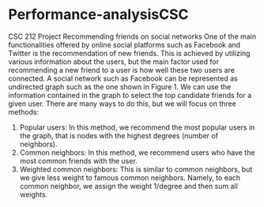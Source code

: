 # Performance-analysisCSC 
CSC 212 Project Recommending friends on social networks One of the main functionalities offered by online social platforms such as Facebook and Twitter is the recommendation of new friends. This is achieved by utilizing various information about the users, but the main factor used for recommending a new friend to a user is how well these two users are connected. A social network such as Facebook can be represented as undirected graph such as the one shown in Figure 1. We can use the information contained in the graph to select the top candidate friends for a given user. There are many ways to do this, but we will focus on three methods:
1. Popular users: In this method, we recommend the most popular users in the graph, that is nodes with the highest degrees (number of neighbors).
2. Common neighbors: In this method, we recommend users who have the most common friends with the user.
3.  Weighted common neighbors: This is similar to common neighbors, but we give less weight to famous common neighbors. Namely, to each common neighbor, we assign the weight 1/degree and then sum all weights.
